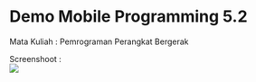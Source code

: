 # Demo Mobile Programming 5.2
Mata Kuliah : Pemrograman Perangkat Bergerak

Screenshoot :<br>
<img src="/image/5-2ss1.png">